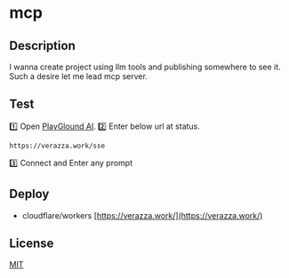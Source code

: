 # mcp

## Description
I wanna create project using llm tools and publishing somewhere to see it. Such a desire let me lead mcp server.

## Test
:one: Open [PlayGlound AI](https://playground.ai.cloudflare.com/).
:two: Enter below url at status.
```
https://verazza.work/sse
```
:three: Connect and Enter any prompt

## Deploy
- cloudflare/workers
[https://verazza.work/](https://verazza.work/)

## License
[MIT](LICENSE)
